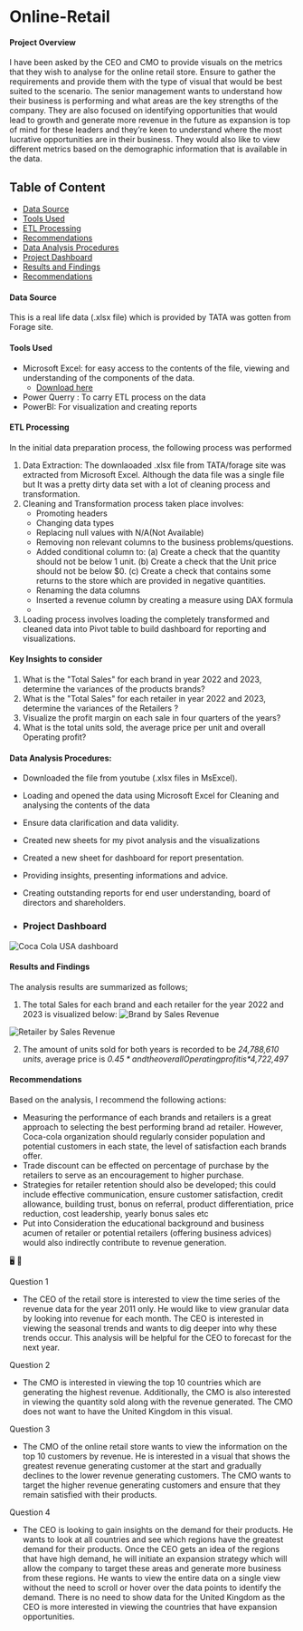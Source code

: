 # Online-Retail

#### Project Overview

I have been asked by the CEO and CMO to provide visuals on the metrics that they wish to analyse for the online retail store. Ensure to gather the requirements and provide them with the type of visual that would be best suited to the scenario. The senior management wants to understand how their business is performing and what areas are the key strengths of the company. They are also focused on identifying opportunities that would lead to growth and generate more revenue in the future as expansion is top of mind for these leaders and they’re keen to understand where the most lucrative opportunities are in their business. They would also like to view different metrics based on the demographic information that is available in the data.

## Table of Content 

- [Data Source](#data-source)
- [Tools Used](#tools-used)
- [ETL Processing](#etl-processing)
- [Recommendations](#recommendations)
- [Data Analysis Procedures](#data-analysis-procedures)
- [Project Dashboard](#project-dashboard)
- [Results and Findings](#results-and-findings)
- [Recommendations](#recommendations)

#### Data Source
This is a real life data (.xlsx file) which is provided by TATA was gotten from Forage site.

#### Tools Used 

- Microsoft Excel: for easy access to the contents of the file, viewing and understanding of the components of the data.
    - [Download here](http://microsoft.com)
- Power Querry : To carry ETL process on the data
- PowerBI: For visualization and creating reports

#### ETL Processing

In the initial data preparation process, the following process was performed
1. Data Extraction: The downlaoaded .xlsx file from TATA/forage site was extracted from Microsoft Excel. Although the data  file was a single file but It was a pretty dirty data set with a lot of cleaning process and transformation.
2. Cleaning and Transformation process taken place involves:
   - Promoting headers
   - Changing data types
   - Replacing null values with N/A(Not Available)
   - Removing non relevant columns to the business problems/questions.
   - Added conditional column to:
     (a) Create a check that the quantity should not be below 1 unit.
     (b) Create a check that the Unit price should not be below $0.
     (c) Create a check that contains some returns to the store which are provided in negative quantities.
   - Renaming the data columns
   - Inserted a revenue column by creating a measure using DAX formula 
   - 
4. Loading process involves loading the completely transformed and cleaned data into Pivot table to build dashboard for reporting and visualizations.
 
#### Key Insights to consider

1.	What is the "Total Sales" for each brand in year 2022 and 2023, determine the variances of the products brands?
2.	What is the "Total Sales" for each retailer in year 2022 and 2023, determine the variances of the Retailers  ?
3.	Visualize the profit margin on each sale in four quarters of the years?
4.	What is the total units sold, the average price per unit and overall Operating profit?

#### Data Analysis Procedures:

- Downloaded the file from youtube (.xlsx files in MsExcel).
- Loading and opened the data using Microsoft Excel for Cleaning and analysing the contents of the data
- Ensure data clarification and data validity.
- Created new sheets for my pivot analysis and the visualizations
- Created a new sheet for dashboard for report presentation. 
- Providing insights, presenting informations and advice.
- Creating outstanding reports for end user understanding, board of directors and shareholders.

- ### Project Dashboard

 ![Coca Cola USA dashboard](https://github.com/AlaskaDav/Cola-Cola-USA-Retailer/assets/155531290/c5e0303c-5700-4464-9587-3cc4f55c8db9)

#### Results and Findings

The analysis results are summarized as follows;
1. The total Sales for each brand and each retailer for the year 2022 and 2023 is visualized below: ![Brand by Sales Revenue](https://github.com/AlaskaDav/Cola-Cola-USA-Retailer/assets/155531290/64540b03-012d-4c21-a1bc-0a1bf614e7b9)

![Retailer by Sales Revenue](https://github.com/AlaskaDav/Cola-Cola-USA-Retailer/assets/155531290/7d62a659-e29c-432b-97c4-973c6ebea6e2)

2. The amount of units sold for both years is recorded to be *24,788,610 units*, average price is *$0.45* and the overall Operating profit is *$4,722,497*

#### Recommendations

Based on the analysis, I recommend the following actions:
 - Measuring the performance of each brands and retailers is a great approach to selecting the best performing brand ad retailer. However, Coca-cola organization should regularly consider population and potential customers in each state, the level of satisfaction each brands offer.
 - Trade discount can be effected on percentage of purchase by the retailers to serve as an encouragement to higher purchase.
 - Strategies for retailer retention should also be developed; this could include effective communication, ensure customer satisfaction, credit allowance, building trust, bonus on referral, product differentiation, price reduction, cost leadership, yearly bonus sales etc
 - Put into Consideration the educational background and business acumen of retailer or potential retailers (offering business advices) would also indirectly contribute to revenue generation.
 
🖥️
🍹


  Question 1
   - The CEO of the retail store is interested to view the time series of the revenue data for the year 2011 only. He would like to view granular data by looking into revenue for each month. The CEO is interested in viewing the seasonal trends and wants to dig deeper into why these trends occur. This analysis will be helpful for the CEO to forecast for the next year.

 Question 2
   - The CMO is interested in viewing the top 10 countries which are generating the highest revenue. Additionally, the CMO is also interested in viewing the quantity sold along with the revenue generated. The CMO does not want to have the United Kingdom in this visual.

 Question 3
   - The CMO of the online retail store wants to view the information on the top 10 customers by revenue. He is interested in a visual that shows the greatest revenue generating customer at the start and gradually declines to the lower revenue generating customers. The CMO wants to target the higher revenue generating customers and ensure that they remain satisfied with their products.

 Question 4 
  - The CEO is looking to gain insights on the demand for their products. He wants to look at all countries and see which regions have the greatest demand for their products. Once the CEO gets an idea of the regions that have high demand, he will initiate an expansion strategy which will allow the company to target these areas and generate more business from these regions. He wants to view the entire data on a single view without the need to scroll or hover over the data points to identify the demand. There is no need to show data for the United Kingdom as the CEO is more interested in viewing the countries that have expansion opportunities.
